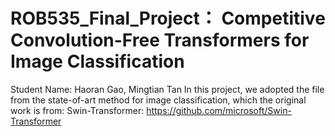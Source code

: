 # ROB535_Final_Project： Competitive Convolution-Free Transformers for Image Classification
Student Name: Haoran Gao, Mingtian Tan
In this project, we adopted the file from the state-of-art method for image classification, which the original work is from:
Swin-Transformer: https://github.com/microsoft/Swin-Transformer
